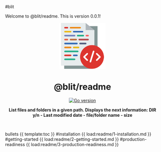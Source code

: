 <!-- ⚠️ This README has been generated from the file(s) "blueprint.md" ⚠️-->#blit
Welcome to @blit/readme. This is version 0.0.1!

<p align="center">
  <img src="https://raw.githubusercontent.com/ruymanbr/blit/main/assets/blit_logo.png" alt="Logo" width="150" height="auto" />
</p>
<h1 align="center">@blit/readme</h1>
<p align="center">
		<a href="https://github.com/badges/shields"><img alt="Go version" src="https://img.shields.io/badge/Go-v1.16-blue" height="20"/></a>
	</p>

<p align="center">
  <b>List files and folders in a given path. Displays the next information: DIR y/n - Last modified date - file/folder name - size</b></br>
  <sub><sub>
</p>

<br />

bullets
{{ template:toc }}
#installation
{{ load:readme/1-installation.md }}
#getting-started
{{ load:readme/2-getting-started.md }}
#production-readiness
{{ load:readme/3-production-readiness.md }}
